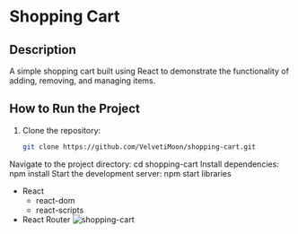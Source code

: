 # Shopping Cart

## Description
A simple shopping cart built using React to demonstrate the functionality of adding, removing, and managing items.

## How to Run the Project
1. Clone the repository:
   ```bash
   git clone https://github.com/VelvetiMoon/shopping-cart.git
Navigate to the project directory:
cd shopping-cart
Install dependencies:
npm install
Start the development server:
npm start
libraries
- React
  - react-dom
  - react-scripts
- React Router
![shopping-cart](https://github.com/user-attachments/assets/9899e105-4d77-47d9-8c6c-b154f55bce35)
